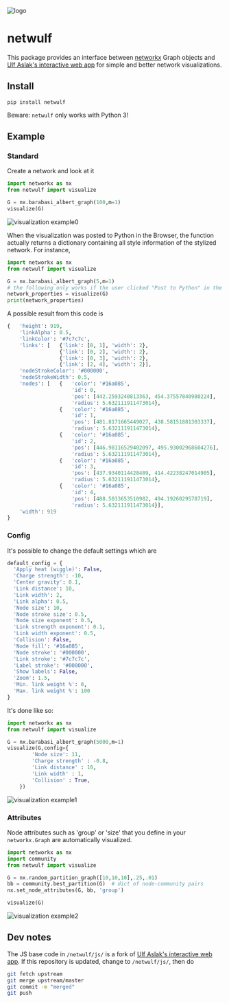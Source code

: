 ![logo](https://github.com/benmaier/netwulf/raw/master/img/logo_small.png)

# netwulf

This package provides an interface between 
[networkx](https://networkx.github.io/) 
Graph objects and
[Ulf Aslak's interactive web app](https://github.com/ulfaslak/network_styling_with_d3) 
for simple and better network visualizations.

## Install

    pip install netwulf

Beware: `netwulf` only works with Python 3!

## Example

### Standard

Create a network and look at it

```python
import networkx as nx
from netwulf import visualize

G = nx.barabasi_albert_graph(100,m=1)
visualize(G)
```

![visualization example0](https://github.com/benmaier/netwulf/raw/master/img/BA_1.png)

When the visualization was posted to Python in the Browser, the function actually returns
a dictionary containing all style information of the stylized network. For instance,

```python
import networkx as nx
from netwulf import visualize

G = nx.barabasi_albert_graph(5,m=1)
# the following only works if the user clicked "Post to Python" in the visualization.
network_properties = visualize(G)
print(network_properties)
```

A possible result from this code is

```python
{   'height': 919,
    'linkAlpha': 0.5,
    'linkColor': '#7c7c7c',
    'links': [   {'link': [0, 1], 'width': 2},
                 {'link': [0, 2], 'width': 2},
                 {'link': [0, 3], 'width': 2},
                 {'link': [2, 4], 'width': 2}],
    'nodeStrokeColor': '#000000',
    'nodeStrokeWidth': 0.5,
    'nodes': [   {   'color': '#16a085',
                     'id': 0,
                     'pos': [442.2593240813363, 454.37557840980224],
                     'radius': 5.632111911473014},
                 {   'color': '#16a085',
                     'id': 1,
                     'pos': [481.8171665449027, 438.58151881303337],
                     'radius': 5.632111911473014},
                 {   'color': '#16a085',
                     'id': 2,
                     'pos': [446.98116529402097, 495.93002968604276],
                     'radius': 5.632111911473014},
                 {   'color': '#16a085',
                     'id': 3,
                     'pos': [437.9340114428489, 414.42238247014905],
                     'radius': 5.632111911473014},
                 {   'color': '#16a085',
                     'id': 4,
                     'pos': [488.5033653510982, 494.1926029578719],
                     'radius': 5.632111911473014}],
    'width': 919
}
```


### Config

It's possible to change the default settings which are

```python
default_config = {
  'Apply heat (wiggle)': False,
  'Charge strength': -10,
  'Center gravity': 0.1,
  'Link distance': 10,
  'Link width': 2,
  'Link alpha': 0.5,
  'Node size': 10, 
  'Node stroke size': 0.5,
  'Node size exponent': 0.5,
  'Link strength exponent': 0.1,
  'Link width exponent': 0.5,
  'Collision': False,
  'Node fill': '#16a085',
  'Node stroke': '#000000',
  'Link stroke': '#7c7c7c',
  'Label stroke': '#000000',
  'Show labels': False,
  'Zoom': 1.5,
  'Min. link weight %': 0,
  'Max. link weight %': 100
}
```

It's done like so:

```python
import networkx as nx
from netwulf import visualize

G = nx.barabasi_albert_graph(5000,m=1)
visualize(G,config={
        'Node size': 11,
        'Charge strength' : -0.8,
        'Link distance' : 10,
        'Link width' : 1,
        'Collision' : True,
    })
```

![visualization example1](https://github.com/benmaier/netwulf/raw/master/img/BA_2.png)


### Attributes
Node attributes such as 'group' or 'size' that you define in your `networkx.Graph` are automatically visualized.

```Python
import networkx as nx
import community
from netwulf import visualize

G = nx.random_partition_graph([10,10,10],.25,.01)
bb = community.best_partition(G)  # dict of node-community pairs
nx.set_node_attributes(G, bb, 'group')

visualize(G)
```

![visualization example2](https://github.com/benmaier/netwulf/raw/master/img/attributes_1.png)

## Dev notes

The JS base code in `/netwulf/js/` is a fork of 
[Ulf Aslak's interactive web app](https://github.com/ulfaslak/network_styling_with_d3). If this repository
is updated, change to `/netwulf/js/`, then do

```bash
git fetch upstream
git merge upstream/master
git commit -m "merged"
git push
```
